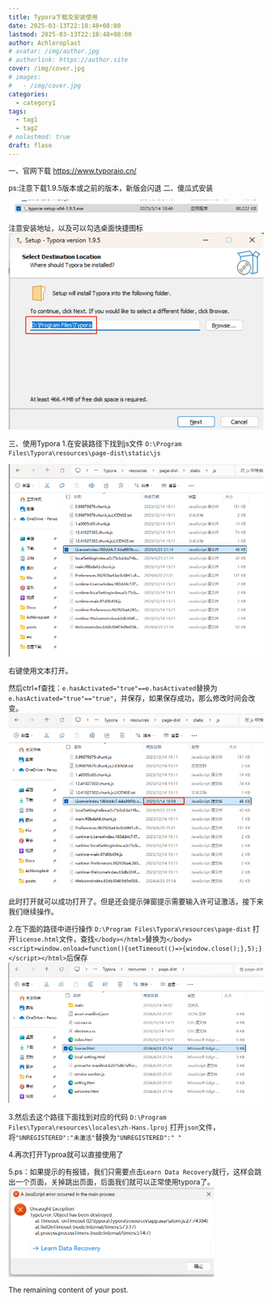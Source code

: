 ```yaml
---
title: Typora下载及安装使用
date: 2025-03-13T22:18:48+08:00
lastmod: 2025-03-13T22:18:48+08:00
author: Achloroplast
# avatar: /img/author.jpg
# authorlink: https://author.site
cover: /img/cover.jpg
# images:
#   - /img/cover.jpg
categories:
  - category1
tags:
  - tag1
  - tag2
# nolastmod: true
draft: flase
---
```


一、官网下载
https://www.typoraio.cn/

ps:注意下载1.9.5版本或之前的版本，新版会闪退
二、傻瓜式安装

![alt text](image.png)

注意安装地址，以及可以勾选桌面快捷图标
![alt text](image-1.png)

三、使用Typora
1.在安装路径下找到js文件
`D:\Program Files\Typora\resources\page-dist\static\js`

![alt text](image-2.png)

右键使用文本打开。

然后ctrl+f查找：`e.hasActivated="true"==e.hasActivated`替换为`e.hasActivated="true"=="true"`，并保存，如果保存成功，那么修改时间会改变。
![alt text](image-3.png)

此时打开就可以成功打开了。但是还会提示弹窗提示需要输入许可证激活，接下来我们继续操作。

2.在下面的路径中进行操作
`D:\Program Files\Typora\resources\page-dist`
打开`license.html`文件，查找`</body></html>`替换为`</body><script>window.onload=function(){setTimeout(()=>{window.close();},5);}</script></html>`后保存
![alt text](image-4.png)

3.然后去这个路径下面找到对应的代码
`D:\Program Files\Typora\resources\locales\zh-Hans.lproj`
打开`json`文件，将`"UNREGISTERED":"未激活"`替换为`"UNREGISTERED":" "`

4.再次打开Typroa就可以直接使用了

5.ps：如果提示的有报错，我们只需要点击`Learn Data Recovery`就行，这样会跳出一个页面，关掉跳出页面，后面我们就可以正常使用typora了。
![alt text](image-6.png)


<!--more-->

The remaining content of your post.
